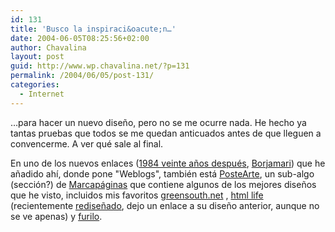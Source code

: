 ```yaml
---
id: 131
title: 'Busco la inspiraci&oacute;n…'
date: 2004-06-05T08:25:56+02:00
author: Chavalina
layout: post
guid: http://www.wp.chavalina.net/?p=131
permalink: /2004/06/05/post-131/
categories:
  - Internet
---
```

…para hacer un nuevo dise&ntilde;o, pero no se me ocurre nada. He hecho ya tantas pruebas que todos se me quedan anticuados antes de que lleguen a convencerme. A ver qué sale al final. 

En uno de los nuevos enlaces (<a href="http://1984-2004.blogspot.com/" target="_blank">1984 veinte a&ntilde;os después</a>, <a href="http://www.borjamari.net/" target="_blank">Borjamari</a>) que he a&ntilde;adido ah&iacute;, donde pone "Weblogs", también está <a href="http://www.marcapaginas.net/postearte/" target="_blank">PosteArte</a>, un sub-algo (secci&oacute;n?) de <a href="http://www.marcapaginas.net/blog/" target="_blank">Marcapáginas</a> que contiene algunos de los mejores dise&ntilde;os que he visto, incluidos mis favoritos <a href="http://www.greensouth.net/blog/" target="_blank">greensouth.net</a> , <a href="http://marcapaginas.net/postearte/galeria/htmlife.jpg" target="_blank">html life</a> (recientemente <a href="http://www.htmllife.com" target="_blank">redise&ntilde;ado</a>, dejo un enlace a su dise&ntilde;o anterior, aunque no se ve apenas) y <a href="http://furilo.com/" target="_blank">furilo</a>.